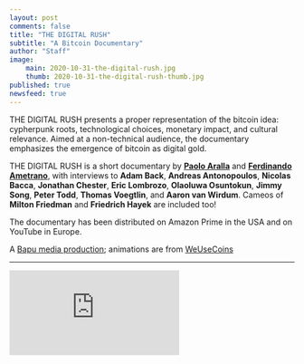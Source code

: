 ```yaml
---
layout: post
comments: false
title: "THE DIGITAL RUSH"
subtitle: "A Bitcoin Documentary" 
author: "Staff"
image:
    main: 2020-10-31-the-digital-rush.jpg
    thumb: 2020-10-31-the-digital-rush-thumb.jpg
published: true
newsfeed: true
---
```


THE DIGITAL RUSH presents a proper representation of the bitcoin idea: cypherpunk roots, technological choices, monetary impact, and cultural relevance. Aimed at a non-technical audience, the documentary emphasizes the emergence of bitcoin as digital gold.

THE DIGITAL RUSH is a short documentary by [**Paolo Aralla**](https://www.linkedin.com/in/arallapaolo/) and [**Ferdinando Ametrano**](https://ametrano.net/), with interviews to **Adam Back**, **Andreas Antonopoulos**, **Nicolas Bacca**, **Jonathan Chester**, **Eric Lombrozo**, **Olaoluwa Osuntokun**, **Jimmy Song**, **Peter Todd**, **Thomas Voegtlin**, and **Aaron van Wirdum**. Cameos of **Milton Friedman** and **Friedrich Hayek** are included too!

The documentary has been distributed on Amazon Prime in the USA and on YouTube in Europe.

A [Bapu media production](https://www.bapu.it); animations are from [WeUseCoins](https://www.weusecoins.com)

---

<div class='embed-container'>
    <iframe
        src="https://www.youtube.com/embed/6_kNeztZPM0"
        frameborder="0"
        allow="accelerometer; autoplay; encrypted-media; gyroscope; picture-in-picture"
        allowfullscreen>
    </iframe>
</div>

